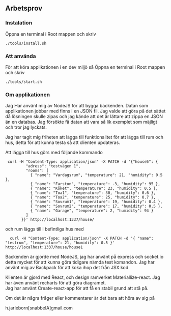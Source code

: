 ## Arbetsprov

### Instalation

Öppna en terminal i Root mappen och skriv

    ./tools/install.sh

### Att använda

För att köra applikationen i en dev miljö så
Öppna en terminal i Root mappen och skriv

    ./tools/start.sh


### Om applikationen

  Jag Har använt mig av NodeJS för att bygga backenden. Datan som applikationen jobbar med finns i en JSON fil. Jag valde att göra på det sättet då lösningen skulle zipas och jag kände att det är lättare att zippa en JSON än en databas. Jag försökte få datan att vara så lik exemplet som mäjligt och tror jag lyckats.

  Jag har tagit mig friheten att lägga till funktionalitet för att lägga till rum och hus, detta för att kunna testa så att clienten updateras.

  Att lägga till hus görs med följande kommando

     curl -H "Content-Type: application/json" -X PATCH -d '{"house5": {
             "adress": "testvägen 1",
             "rooms": [
               { "name": "Vardagsrum", "temperature": 21, "humidity": 0.5 },
               { "name": "Farstun", "temperature": -3, "humidity": 95 },
               { "name": "Köket", "temperature": 23, "humidity": 0.5 },
               { "name": "Toa1", "temperature": 30, "humidity": 0.6 },
               { "name": "Toa2", "temperature": 25, "humidity": 0.7 },
               { "name": "Sovrum1", "temperature": 19, "humidity": 0.4 },
               { "name": "Sovrum2", "temperature": 17, "humidity": 0.5 },
               { "name": "Garage", "temperature": 2, "humidity": 94 }
             ]
           }}' http://localhost:1337/house/

  och rum läggs till i befintliga hus med

      curl -H "Content-Type: application/json" -X PATCH -d '{ "name": "testrum", "temperature": 21, "humidity": 0.5 }' http://localhost:1337/house/house1


  Backenden är gjorde med NodeJS, jag har använt på express och socket.io detta mycket för att kunna göra tidigare nämda test komandon.
  Jag har använt mig av Backpack för att koka ihop det från JSX kod


  Klienten är gjord med React, och design ramverket Materiallize-react. Jag har även använt recharts för att göra diagramet.  
  Jag har använt Create-react-app för att få en stabil grund att stå på.

  Om det är några fråger eller kommentarer är det bara att höra av sig på

  h.jarleborn[snabbelA]gmail.com
